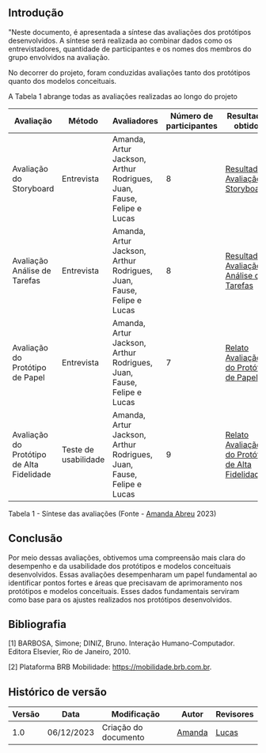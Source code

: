 
## Introdução

"Neste documento, é apresentada a síntese das avaliações dos protótipos desenvolvidos. A síntese será realizada ao combinar dados como os entrevistadores, quantidade de participantes e os nomes dos membros do grupo envolvidos na avaliação.

No decorrer do projeto, foram conduzidas avaliações tanto dos protótipos quanto dos modelos conceituais. 

A Tabela 1 abrange todas as avaliações realizadas ao longo do projeto


| Avaliação |  Método  | Avaliadores | Número de participantes |Resultados obtidos|
|---------- |----------|------------ |-------------------------|------------------|
| Avaliação do Storyboard|  Entrevista|Amanda, Artur Jackson, Arthur Rodrigues, Juan, Fause, Felipe  e Lucas|8|[Resultado Avaliação Storyboard](https://interacao-humano-computador.github.io/2023.2--BRB-Mobilidade/designAvaliacao/resultadoStoryBoard/)|
| Avaliação Análise de Tarefas|Entrevista|Amanda, Artur Jackson, Arthur Rodrigues, Juan, Fause, Felipe  e Lucas|8|[Resultadoda Avaliação Análise de Tarefas](https://interacao-humano-computador.github.io/2023.2--BRB-Mobilidade/designAvaliacao/RelatoResultAnaliseTar/)|
| Avaliação do Protótipo de Papel|Entrevista|Amanda, Artur Jackson, Arthur Rodrigues, Juan, Fause, Felipe  e Lucas|7|[Relato Avaliação do Protótipo de Papel](https://interacao-humano-computador.github.io/2023.2--BRB-Mobilidade/designAvaliacao/prototipo_papel/resultadoPrototipoBF/)|
|Avaliação do Protótipo de Alta Fidelidade |Teste de usabilidade|Amanda, Artur Jackson, Arthur Rodrigues, Juan, Fause, Felipe  e Lucas|9|[Relato Avaliação do Protótipo de Alta Fidelidade](https://interacao-humano-computador.github.io/2023.2--BRB-Mobilidade/designAvaliacao/prototipo_fidelidade/prototipo_Alta_Fidelidade/)|

Tabela 1 - Síntese das avaliações (Fonte - [Amanda Abreu](https://github.com/Amandaaaaabreu) 2023)

## Conclusão

Por meio dessas avaliações, obtivemos uma compreensão mais clara do desempenho e da usabilidade dos protótipos e modelos conceituais desenvolvidos. Essas avaliações desempenharam um papel fundamental ao identificar pontos fortes e áreas que precisavam de aprimoramento nos protótipos e modelos conceituais. Esses dados fundamentais serviram como base para os ajustes realizados nos protótipos desenvolvidos.


## Bibliografia

[1] BARBOSA, Simone; DINIZ, Bruno. Interação Humano-Computador. Editora Elsevier, Rio de Janeiro, 2010.

[2] Plataforma BRB Mobilidade: <https://mobilidade.brb.com.br>. 

## Histórico de versão

| Versão | Data       | Modificação                             | Autor                         | Revisores                         |
| ------ | ---------- | --------------------------------------- | ----------------------------- | ----------------------------- |
|    1.0   |   06/12/2023   |   Criação do documento |  [Amanda](https://github.com/Amandaaaaabreu)| [Lucas]()|